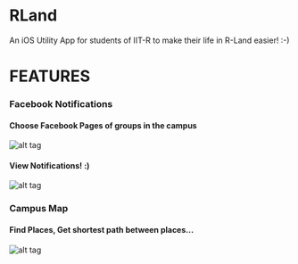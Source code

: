 # RLand
An iOS Utility App for students of IIT-R to make their life in R-Land easier! :-)

# **FEATURES**

### Facebook Notifications
####  Choose Facebook Pages of groups in the campus 
![alt tag](https://cloud.githubusercontent.com/assets/13807829/18309657/23a287ec-7518-11e6-819f-bff0a62c7671.png)

####  View Notifications! :) 
![alt tag](https://cloud.githubusercontent.com/assets/13807829/18309654/219368ea-7518-11e6-8719-3875d14fed4f.png)

###  Campus Map 
####  Find Places, Get shortest path between places... 
![alt tag](https://cloud.githubusercontent.com/assets/13807829/18309661/24f1ade4-7518-11e6-967e-715a5e83096b.png)
